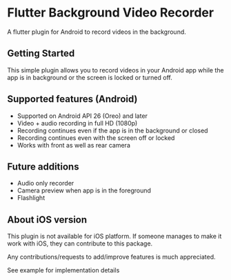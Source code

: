 # Flutter Background Video Recorder

A flutter plugin for Android to record videos in the background.

## Getting Started

This simple plugin allows you to record videos in your Android app while the app is in background or the screen is locked or turned off.

## Supported features (Android)
* Supported on Android API 26 (Oreo) and later
* Video + audio recording in full HD (1080p)
* Recording continues even if the app is in the background or closed
* Recording continues even with the screen off or locked
* Works with front as well as rear camera

## Future additions
* Audio only recorder
* Camera preview when app is in the foreground
* Flashlight

## About iOS version
This plugin is not available for iOS platform. If someone manages to make it work with iOS, they can contribute to this package.

Any contributions/requests to add/improve features is much appreciated.

See example for implementation details